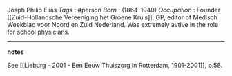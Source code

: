 Josph Philip Elias
*Tags* : #person 
*Born* : (1864-1940)
*Occupation* : Founder [[Zuid-Hollandsche Vereeniging het Groene Kruis]], GP, editor of Medisch Weekblad voor Noord en Zuid Nederland. Was extremely avtive in the role for school physicians.

---
**notes**

See [[Lieburg - 2001 - Een Eeuw Thuiszorg in Rotterdam, 1901-2001]], p.58.